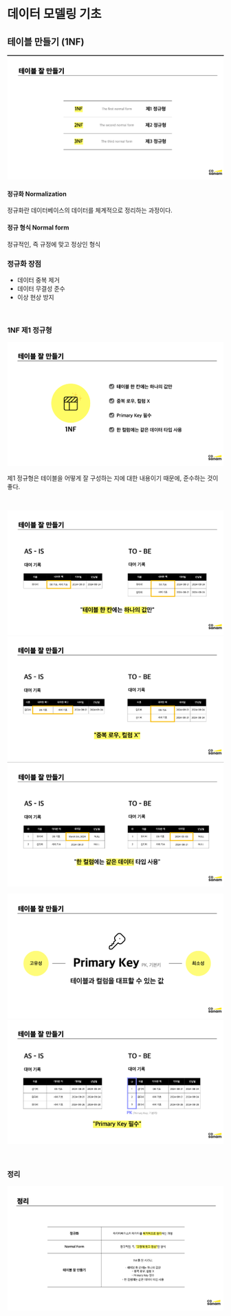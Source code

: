 # 데이터 모델링 기초

## 테이블 만들기 (1NF)

![](./images/t01.png)

#### 정규화 Normalization

정규화란 데이터베이스의 데이터를 체계적으로 정리하는 과정이다.

#### 정규 형식 Normal form

정규적인, 즉 규정에 맞고 정상인 형식

### 정규화 장점

- 데이터 중복 제거
- 데이터 무결성 준수
- 이상 현상 방지

<br>

### 1NF 제1 정규형

![](./images/t02.png)

제1 정규형은 테이블을 어떻게 잘 구성하는 지에 대한 내용이기 때문에, 준수하는 것이 좋다.

<br>

![](./images/t03.png)
![](./images/t04.png)
![](./images/t07.png)

![](./images/t05.png)
![](./images/t06.png)

<br>

### 정리

![](./images/t08.png)

